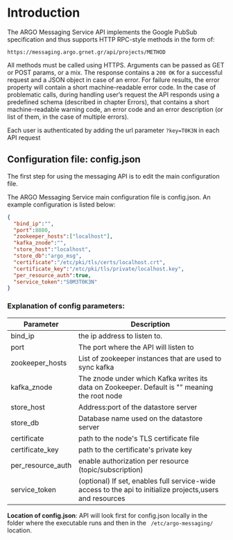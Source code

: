 # Introduction
The ARGO Messaging Service API implements the Google PubSub specification and thus supports HTTP RPC-style methods in the form of:

 `https://messaging.argo.grnet.gr/api/projects/METHOD`

All methods must be called using HTTPS. Arguments can be passed as GET or POST params, or a mix. The response contains a `200 OK` for a successful request and a JSON object in case of an error. For failure results, the error property will contain a short machine-readable error code. In the case of problematic calls,  during handling user’s request the API responds using a predefined schema (described in chapter Errors), that contains a short machine-readable warning code, an error code and an error description  (or list of them, in the case of multiple errors).

Each user is authenticated by adding the url parameter `?key=T0K3N` in each API request

## Configuration file: config.json

The first step for using the messaging API is to edit the main configuration file.

The ARGO Messaging Service main configuration file is config.json. An example configuration is listed below:

```json
{
  "bind_ip":"",
  "port":8080,
  "zookeeper_hosts":["localhost"],
  "kafka_znode":"",
  "store_host":"localhost",
  "store_db":"argo_msg",
  "certificate":"/etc/pki/tls/certs/localhost.crt",
  "certificate_key":"/etc/pki/tls/private/localhost.key",
  "per_resource_auth":true,
  "service_token":"S0M3T0K3N"
}
```

### Explanation of config parameters:

Parameter | Description
--------- | -----------
bind_ip | the ip address to listen to.
port | The port where the API will listen to
zookeeper_hosts | List of zookeeper instances that are used to sync kafka
kafka_znode | The znode under which Kafka writes its data on Zookeeper. Default is "" meaning the root node
store_host | Address:port of the datastore server
store_db | Database name used on the datastore server
certificate | path to the node's TLS certificate file
certificate_key | path to the certificate's private key
per_resource_auth | enable authorization per resource (topic/subscription)
service_token | (optional) If set, enables full service-wide access to the api to initialize projects,users and resources  

**Location of config.json**: API will look first for config.json locally in the folder where the executable runs and then in the ` /etc/argo-messaging/`  location.
